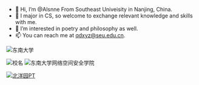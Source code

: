 - 👋 Hi, I’m @Alsnne From Southeast Univeisity in Nanjing, China.
- 👀 I major in CS, so welcome to exchange relevant knowledge and skills with me.
- 🌱 I’m interested in poetry and philosophy as well.
- 📫 You can reach me at qdxyz@seu.edu.cn.

<!---
Alsnne/Alsnne is a ✨ special ✨ repository because its `README.md` (this file) appears on your GitHub profile.
You can click the Preview link to take a look at your changes.
--->

![东南大学](https://upload.wikimedia.org/wikipedia/zh/thumb/0/07/%E4%B8%9C%E5%8D%97%E5%A4%A7%E5%AD%A6logo.svg/400px-%E4%B8%9C%E5%8D%97%E5%A4%A7%E5%AD%A6logo.svg.png)

![校名](https://upload.wikimedia.org/wikipedia/commons/thumb/1/16/Southeast_University_Name.svg/440px-Southeast_University_Name.svg.png)
![东南大学网络空间安全学院](https://cyber.seu.edu.cn/_upload/site/01/2f/303/logo.png)

 <a href="https://www.tjupt.org/promotionlink.php?key=80f8fd61db2eebd628419963ee78aa59"><img src="https://www.tjupt.org/assets/logo/logo_1x.png" alt="北洋园PT" title="北洋园PT"></a>
